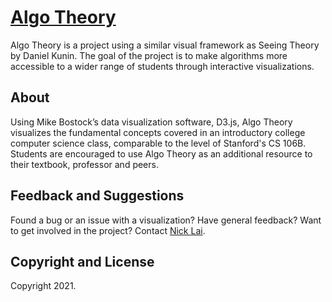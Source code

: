 # [Algo Theory](http://students.brown.edu/seeing-theory/) 

Algo Theory is a project using a similar visual framework as Seeing Theory by Daniel Kunin. The goal of the project is to make algorithms more accessible to a wider range of students through interactive visualizations.

## About

Using Mike Bostock’s data visualization software, D3.js, Algo Theory visualizes the fundamental concepts covered in an introductory college computer science class, comparable to the level of Stanford's CS 106B. Students are encouraged to use Algo Theory as an additional resource to their textbook, professor and peers.

## Feedback and Suggestions

Found a bug or an issue with a visualization?  Have general feedback?  Want to get involved in the project? Contact [Nick Lai](mailto:nicklai@cs.stanford.edu).

## Copyright and License

Copyright 2021.
